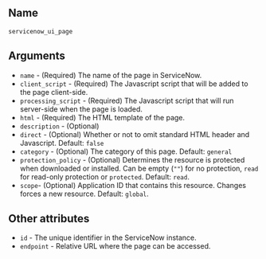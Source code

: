 ## Name

`servicenow_ui_page`

## Arguments

* `name` - (Required) The name of the page in ServiceNow.
* `client_script` - (Required) The Javascript script that will be added to the page client-side.
* `processing_script` - (Required) The Javascript script that will run server-side when the page is loaded.
* `html` - (Required) The HTML template of the page.
* `description` - (Optional)
* `direct` - (Optional) Whether or not to omit standard HTML header and Javascript. Default: `false`
* `category` - (Optional) The category of this page. Default: `general`
* `protection_policy` - (Optional) Determines the resource is protected when downloaded or installed. Can be empty (`""`) for no protection, `read` for read-only protection or `protected`. Default: `read`.
* `scope`- (Optional) Application ID that contains this resource. Changes forces a new resource. Default: `global`.

## Other attributes
* `id` - The unique identifier in the ServiceNow instance.
* `endpoint` - Relative URL where the page can be accessed.